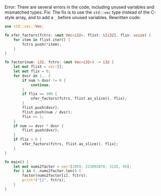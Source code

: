 Error: There are several errors in the code, including unused variables and mismatched types.
Fix: The fix is to use the `std::vec` type instead of the C-style array, and to add a `_` before unused variables.
Rewritten code:
```rs
use std::vec::Vec;

fn xfer_factors(fctrs: &mut Vec<i32>, flist: &[i32], flix: usize) {
    for item in flist.iter() {
        fctrs.push(*item);
    }
}

fn factor(num: i32, fctrs: &mut Vec<i32>) -> i32 {
    let mut flist = vec![];
    let mut flix = 0;
    for dvsr in 1.. {
        if num % dvsr != 0 {
            continue;
        }
        if flix == 300 {
            xfer_factors(fctrs, flist.as_slice(), flix);
        }
        flist.push(dvsr);
        flist.push(num / dvsr);
        flix += 1;
    }
    if num == dvsr * dvsr {
        flist.push(dvsr);
    }
    if flix > 0 {
        xfer_factors(fctrs, flist.as_slice(), flix);
    }
}

fn main() {
    let mut nums2factor = vec![2059, 223092870, 3135, 45];
    for i in 0..nums2factor.len() {
        factor(nums2factor[i], fctrs);
        print!("{}", fctrs);
    }
}
```
